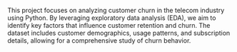 This project focuses on analyzing customer churn in the telecom industry using Python. By leveraging exploratory data analysis (EDA), we aim to identify key factors that influence customer retention and churn. The dataset includes customer demographics, usage patterns, and subscription details, allowing for a comprehensive study of churn behavior.
